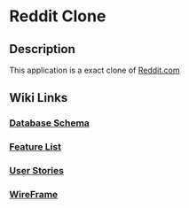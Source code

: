 # Reddit Clone

## Description
This application is a exact clone of [Reddit.com](https://www.reddit.com/)

## Wiki Links
### [Database Schema](https://github.com/yonilurie/reddit-clone/wiki/Database-Schema)
### [Feature List](https://github.com/yonilurie/reddit-clone/wiki/Feature-List)
### [User Stories](https://github.com/yonilurie/reddit-clone/wiki/User-Stories)
### [WireFrame](https://github.com/yonilurie/reddit-clone/wiki/WireFrame)
